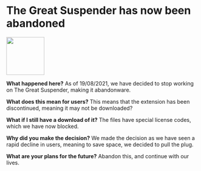 # The Great Suspender has now been abandoned

<img src="/src/img/suspendy-guy.png" width="100px" />

**What happened here?**
As of 19/08/2021, we have decided to stop working on The Great Suspender, making it abandonware.

**What does this mean for users?**
This means that the extension has been discontinued, meaning it may not be downloaded?

**What if I still have a download of it?**
The files have special license codes, which we have now blocked.

**Why did you make the decision?**
We made the decision as we have seen a rapid decline in users, meaning to save space, we decided to pull the plug.

**What are your plans for the future?**
Abandon this, and continue with our lives.
